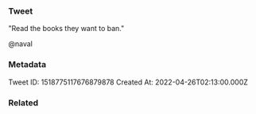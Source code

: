 ### Tweet
"Read the books they want to ban."

@naval

### Metadata
Tweet ID: 1518775117676879878
Created At: 2022-04-26T02:13:00.000Z

### Related

